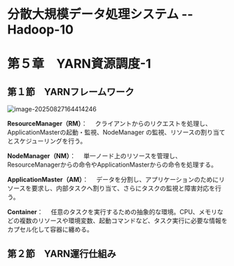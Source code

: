# 分散大規模データ処理システム -- Hadoop-10

# 第５章　YARN資源調度-1

## 第１節　YARNフレームワーク

![image-20250827164414246](D:\OneDrive\picture\Typora\BigData\Hadoop\image-20250827164414246.png)

**ResourceManager（RM）**：
　クライアントからのリクエストを処理し、ApplicationMasterの起動・監視、NodeManager の監視、リソースの割り当てとスケジューリングを行う。

**NodeManager（NM）**：
　単一ノード上のリソースを管理し、ResourceManagerからの命令やApplicationMasterからの命令を処理する。

**ApplicationMaster（AM）**：
 　データを分割し、アプリケーションのためにリソースを要求し、内部タスクへ割り当て、さらにタスクの監視と障害対応を行う。

**Container**：
 　任意のタスクを実行するための抽象的な環境。CPU、メモリなどの複数のリソースや環境変数、起動コマンドなど、タスク実行に必要な情報をカプセル化して容器に纏める。

## 第２節　YARN運行仕組み

　